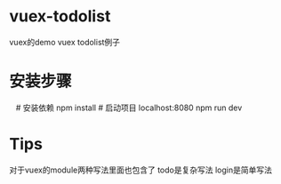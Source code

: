 # vuex-todolist
vuex的demo
vuex todolist例子
# 安装步骤

    # 安装依赖
    npm install
    # 启动项目 localhost:8080
    npm run dev

# Tips
对于vuex的module两种写法里面也包含了 todo是复杂写法 login是简单写法
